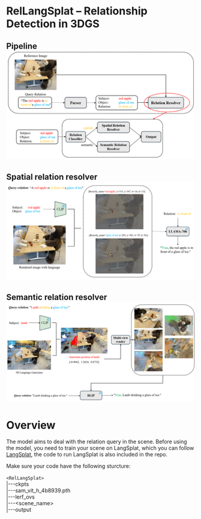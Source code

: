 # RelLangSplat – Relationship Detection in 3DGS

## Pipeline ![pipeline](https://github.com/jackyhuuuu/RelLangSplat/raw/master/images/RelLangSplat_Pipeline.png)

## Spatial relation resolver ![spatial](https://github.com/jackyhuuuu/RelLangSplat/raw/master/images/Spatial_relation_resolver.png)

## Semantic relation resolver ![semantic](https://github.com/jackyhuuuu/RelLangSplat/raw/master/images/Semantic_relation_resolver.png)

# Overview
The model aims to deal with the relation query in the scene. Before using the model, you need to train your scene on LangSplat, which you can follow [LangSplat](https://github.com/minghanqin/LangSplat), the code to run LangSplat is also included in the repo.

Make sure your code have the following sturcture:

```<RelLangSplat>```
<br>|---ckpts
    <br>|---sam_vit_h_4b8939.pth
<br>|---lerf_ovs
    <br>|---<scene_name>
<br>|---output
    

